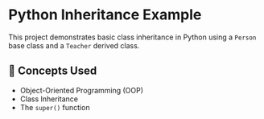 # Python Inheritance Example

This project demonstrates basic class inheritance in Python using a `Person` base class and a `Teacher` derived class.

## 🧠 Concepts Used

- Object-Oriented Programming (OOP)
- Class Inheritance
- The `super()` function
